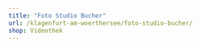 ```yaml
---
title: "Foto Studio Bucher"
url: /klagenfurt-am-woerthersee/foto-studio-bucher/
shop: Videothek
---
```


